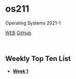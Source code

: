 # os211
Operating Systems 2021-1

[WEB](https://vadimbhirawa.github.io/os211/)
[GitHub](https://github.com/vadimbhirawa/os211/)

<br>

## Weekly Top Ten List
-   **[Week 1](w01.md)**